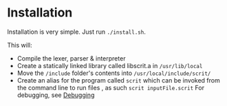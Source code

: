 # Installation

Installation is very simple. Just run `./install.sh`.

This will: 

- Compile the lexer, parser & interpreter
- Create a statically linked library called libscrit.a in `/usr/lib/local`
- Move the `/include` folder's contents into `/usr/local/include/scrit/`
- Create an alias for the program called `scrit` which can be invoked from the command line to run files , as such
  `scrit inputFile.scrit`
  For debugging, see [Debugging](debug.md)